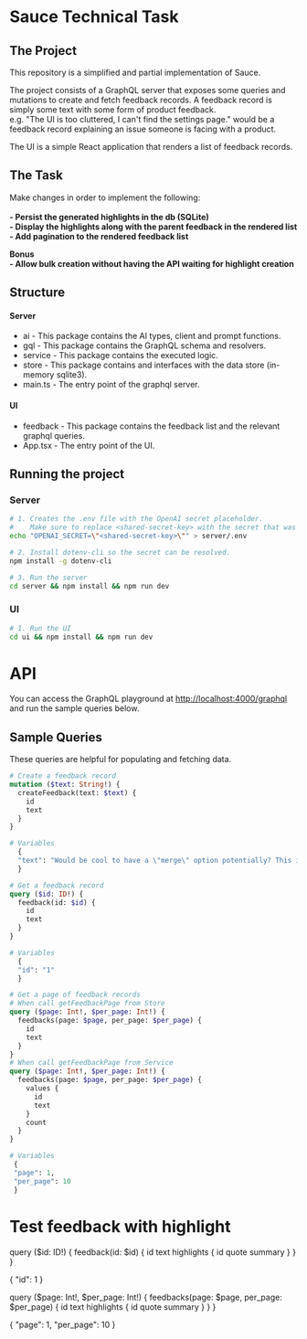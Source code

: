 # Sauce Technical Task


## The Project
This repository is a simplified and partial implementation of Sauce.

The project consists of a GraphQL server that exposes some queries and mutations to create and fetch feedback records.
A feedback record is simply some text with some form of product feedback. \
e.g. "The UI is too cluttered, I can't find the settings page." would be a feedback record explaining an issue someone is facing with a product.

The UI is a simple React application that renders a list of feedback records.

## The Task
Make changes in order to implement the following: \
\
**- Persist the generated highlights in the db (SQLite)** \
**- Display the highlights along with the parent feedback in the rendered list** \
**- Add pagination to the rendered feedback list**

**Bonus** \
**- Allow bulk creation without having the API waiting for highlight creation**

## Structure

#### Server
- ai - This package contains the AI types, client and prompt functions.
- gql - This package contains the GraphQL schema and resolvers.
- service - This package contains the executed logic.
- store - This package contains and interfaces with the data store (in-memory sqlite3).
- main.ts - The entry point of the graphql server.

#### UI
- feedback - This package contains the feedback list and the relevant graphql queries.
- App.tsx - The entry point of the UI.

## Running the project

### Server

```bash
# 1. Creates the .env file with the OpenAI secret placeholder.
#    Make sure to replace <shared-secret-key> with the secret that was shared with you.
echo "OPENAI_SECRET=\"<shared-secret-key>\"" > server/.env
```

```bash
# 2. Install dotenv-cli so the secret can be resolved.
npm install -g dotenv-cli 
```

```bash
# 3. Run the server
cd server && npm install && npm run dev
```

### UI

```bash
# 1. Run the UI
cd ui && npm install && npm run dev
```

# API

You can access the GraphQL playground at
[http://localhost:4000/graphql](http://localhost:4000/graphql)
and run the sample queries below.

## Sample Queries
These queries are helpful for populating and fetching data.

```graphql
# Create a feedback record
mutation ($text: String!) {
  createFeedback(text: $text) {
    id
    text
  }
}

# Variables
  {
  "text": "Would be cool to have a \"merge\" option potentially? This issue and request are sort of related, and actually sourced from the same Slack message. Would be cool to merge them back into one."
  }
```

```graphql
# Get a feedback record
query ($id: ID!) {
  feedback(id: $id) {
    id
    text
  }
}

# Variables
  {
  "id": "1"
  }
```

```graphql
# Get a page of feedback records
# When call getFeedbackPage from Store
query ($page: Int!, $per_page: Int!) {
  feedbacks(page: $page, per_page: $per_page) {
    id
    text
  }
}
# When call getFeedbackPage from Service
query ($page: Int!, $per_page: Int!) {
  feedbacks(page: $page, per_page: $per_page) {
    values {
      id
      text
    }
    count
  }
}

# Variables
 {
 "page": 1,
 "per_page": 10
 }
```


# Test feedback with highlight
query ($id: ID!) {
  feedback(id: $id) {
    id
    text
    highlights {
      id
      quote
      summary
    }
  }
}

{
  "id": 1
}

query ($page: Int!, $per_page: Int!) {
  feedbacks(page: $page, per_page: $per_page) {
    id
    text
    highlights {
      id
      quote
      summary
    }
  }
}

 {
 "page": 1,
 "per_page": 10
 }